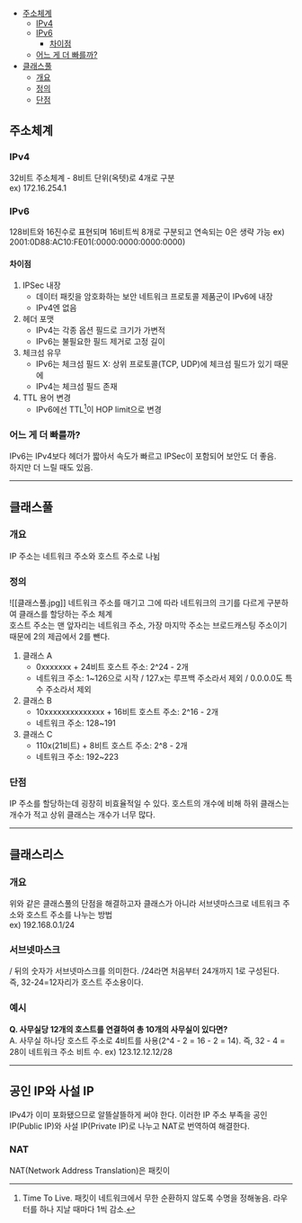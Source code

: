 - [주소체계](#%EC%A3%BC%EC%86%8C%EC%B2%B4%EA%B3%84)
	- [IPv4](#IPv4)
	- [IPv6](#IPv6)
		- [차이점](#%EC%B0%A8%EC%9D%B4%EC%A0%90)
	- [어느 게 더 빠를까?](#%EC%96%B4%EB%8A%90%20%EA%B2%8C%20%EB%8D%94%20%EB%B9%A0%EB%A5%BC%EA%B9%8C?)
- [클래스풀](#%ED%81%B4%EB%9E%98%EC%8A%A4%ED%92%80)
	- [개요](#%EA%B0%9C%EC%9A%94)
	- [정의](#%EC%A0%95%EC%9D%98)
	- [단점](#%EB%8B%A8%EC%A0%90)

## 주소체계
### IPv4
32비트 주소체계 - 8비트 단위(옥텟)로 4개로 구분  
ex) 172.16.254.1

### IPv6
128비트와 16진수로 표현되며 16비트씩 8개로 구분되고 연속되는 0은 생략 가능
ex) 2001:0D88:AC10:FE01(:0000:0000:0000:0000)

#### 차이점
1. IPSec 내장
   - 데이터 패킷을 암호화하는 보안 네트워크 프로토콜 제품군이 IPv6에 내장
   - IPv4엔 없음
2. 헤더 포맷
   - IPv4는 각종 옵션 필드로 크기가 가변적
   - IPv6는 불필요한 필드 제거로 고정 길이
3. 체크섬 유무
   - IPv6는 체크섬 필드 X: 상위 프로토콜(TCP, UDP)에 체크섬 필드가 있기 때문에
   - IPv4는 체크섬 필드 존재
4. TTL 용어 변경
   - IPv6에선 TTL[^1]이 HOP limit으로 변경
### 어느 게 더 빠를까?
IPv6는 IPv4보다 헤더가 짧아서 속도가 빠르고 IPSec이 포함되어 보안도 더 좋음.  
하지만 더 느릴 때도 있음.  

---
## 클래스풀
### 개요
IP 주소는 네트워크 주소와 호스트 주소로 나뉨  

### 정의
![[클래스풀.jpg]]
네트워크 주소를 매기고 그에 따라 네트워크의 크기를 다르게 구분하여 클래스를 할당하는 주소 체계  
호스트 주소는 맨 앞자리는 네트워크 주소, 가장 마지막 주소는 브로드캐스팅 주소이기 때문에 2의 제곱에서 2를 뺀다.  

1. 클래스 A
   - 0xxxxxxx + 24비트 호스트 주소: 2^24 - 2개
   - 네트워크 주소: 1~126으로 시작 / 127.x는 루프백 주소라서 제외 / 0.0.0.0도 특수 주소라서 제외
2. 클래스 B
   - 10xxxxxxxxxxxxxx + 16비트 호스트 주소: 2^16 - 2개
   - 네트워크 주소: 128~191
3. 클래스 C
   - 110x(21비트) + 8비트 호스트 주소: 2^8 - 2개
   - 네트워크 주소: 192~223
### 단점
IP 주소를 할당하는데 굉장히 비효율적일 수 있다. 호스트의 개수에 비해 하위 클래스는 개수가 적고 상위 클래스는 개수가 너무 많다.  

---
## 클래스리스
### 개요
위와 같은 클래스풀의 단점을 해결하고자 클래스가 아니라 서브넷마스크로 네트워크 주소와 호스트 주소를 나누는 방법  
ex) 192.168.0.1/24  

### 서브넷마스크
/ 뒤의 숫자가 서브넷마스크를 의미한다. /24라면 처음부터 24개까지 1로 구성된다.  
즉, 32-24=12자리가 호스트 주소용이다.  

### 예시
**Q. 사무실당 12개의 호스트를 연결하여 총 10개의 사무실이 있다면?**  
A. 사무실 하나당 호스트 주소로 4비트를 사용(2^4 - 2 = 16 - 2 = 14). 즉, 32 - 4 = 28이 네트워크 주소 비트 수. ex) 123.12.12.12/28  

---
## 공인 IP와 사설 IP
IPv4가 이미 포화됐으므로 알뜰살뜰하게 써야 한다. 이러한 IP 주소 부족을 공인 IP(Public IP)와 사설 IP(Private IP)로 나누고 NAT로 번역하여 해결한다.  

### NAT
NAT(Network Address Translation)은 패킷이 


[^1]: Time To Live. 패킷이 네트워크에서 무한 순환하지 않도록 수명을 정해놓음. 라우터를 하나 지날 때마다 1씩 감소.